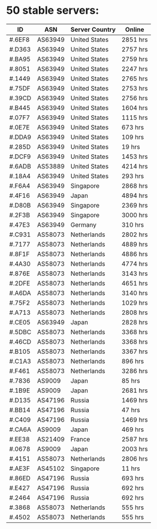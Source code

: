 # 50 stable servers:

| ID | ASN | Server Country | Online |
| ------ | ------ | ------ | ------ |
| #.6EF8 | AS63949 | United States | 2851 hrs |
| #.D363 | AS63949 | United States | 2757 hrs |
| #.BA95 | AS63949 | United States | 2759 hrs |
| #.8051 | AS63949 | United States | 2247 hrs |
| #.1449 | AS63949 | United States | 2765 hrs |
| #.75DF | AS63949 | United States | 2753 hrs |
| #.39CD | AS63949 | United States | 2756 hrs |
| #.B445 | AS63949 | United States | 1604 hrs |
| #.07F7 | AS63949 | United States | 1115 hrs |
| #.0E7E | AS63949 | United States | 673 hrs |
| #.DDA9 | AS63949 | United States | 109 hrs |
| #.285D | AS63949 | United States | 19 hrs |
| #.DCF9 | AS63949 | United States | 1453 hrs |
| #.6ADB | AS53889 | United States | 4214 hrs |
| #.18A4 | AS63949 | United States | 293 hrs |
| #.F6A4 | AS63949 | Singapore | 2868 hrs |
| #.4F16 | AS63949 | Japan | 4894 hrs |
| #.D80B | AS63949 | Singapore | 2369 hrs |
| #.2F3B | AS63949 | Singapore | 3000 hrs |
| #.47E3 | AS63949 | Germany | 310 hrs |
| #.C931 | AS58073 | Netherlands | 2802 hrs |
| #.7177 | AS58073 | Netherlands | 4889 hrs |
| #.8F1F | AS58073 | Netherlands | 4886 hrs |
| #.4A30 | AS58073 | Netherlands | 4774 hrs |
| #.876E | AS58073 | Netherlands | 3143 hrs |
| #.2DFE | AS58073 | Netherlands | 4651 hrs |
| #.A6DA | AS58073 | Netherlands | 3140 hrs |
| #.75F2 | AS58073 | Netherlands | 1029 hrs |
| #.A713 | AS58073 | Netherlands | 2808 hrs |
| #.CE05 | AS63949 | Japan | 2828 hrs |
| #.5DBC | AS58073 | Netherlands | 3368 hrs |
| #.46CD | AS58073 | Netherlands | 3368 hrs |
| #.B105 | AS58073 | Netherlands | 3367 hrs |
| #.C1A3 | AS58073 | Netherlands | 896 hrs |
| #.F461 | AS58073 | Netherlands | 3286 hrs |
| #.7836 | AS9009 | Japan | 85 hrs |
| #.1B9E | AS9009 | Japan | 2681 hrs |
| #.D135 | AS47196 | Russia | 1469 hrs |
| #.BB14 | AS47196 | Russia | 47 hrs |
| #.C409 | AS47196 | Russia | 1469 hrs |
| #.CA6A | AS9009 | Japan | 469 hrs |
| #.EE38 | AS21409 | France | 2587 hrs |
| #.0678 | AS9009 | Japan | 2003 hrs |
| #.4151 | AS58073 | Netherlands | 2806 hrs |
| #.AE3F | AS45102 | Singapore | 11 hrs |
| #.86ED | AS47196 | Russia | 693 hrs |
| #.E427 | AS47196 | Russia | 692 hrs |
| #.2464 | AS47196 | Russia | 692 hrs |
| #.3868 | AS58073 | Netherlands | 555 hrs |
| #.4502 | AS58073 | Netherlands | 555 hrs |

